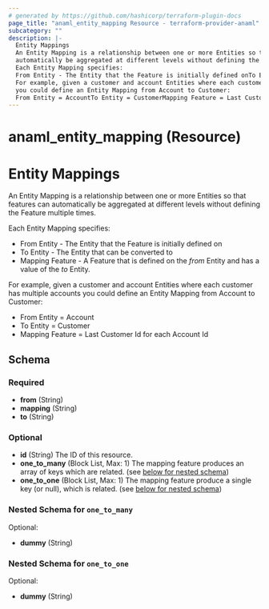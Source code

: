 ```yaml
---
# generated by https://github.com/hashicorp/terraform-plugin-docs
page_title: "anaml_entity_mapping Resource - terraform-provider-anaml"
subcategory: ""
description: |-
  Entity Mappings
  An Entity Mapping is a relationship between one or more Entities so that features can
  automatically be aggregated at different levels without defining the Feature multiple times.
  Each Entity Mapping specifies:
  From Entity - The Entity that the Feature is initially defined onTo Entity - The Entity that can be converted toMapping Feature - A Feature that is defined on the from Entity and has a value of the to Entity.
  For example, given a customer and account Entities where each customer has multiple accounts
  you could define an Entity Mapping from Account to Customer:
  From Entity = AccountTo Entity = CustomerMapping Feature = Last Customer Id for each Account Id
---
```


# anaml_entity_mapping (Resource)

# Entity Mappings

An Entity Mapping is a relationship between one or more Entities so that features can
automatically be aggregated at different levels without defining the Feature multiple times.

Each Entity Mapping specifies:

- From Entity - The Entity that the Feature is initially defined on
- To Entity - The Entity that can be converted to
- Mapping Feature - A Feature that is defined on the *from* Entity and has a value of the *to* Entity.

For example, given a customer and account Entities where each customer has multiple accounts
you could define an Entity Mapping from Account to Customer:

- From Entity = Account
- To Entity = Customer
- Mapping Feature = Last Customer Id for each Account Id



<!-- schema generated by tfplugindocs -->
## Schema

### Required

- **from** (String)
- **mapping** (String)
- **to** (String)

### Optional

- **id** (String) The ID of this resource.
- **one_to_many** (Block List, Max: 1) The mapping feature produces an array of keys which are related. (see [below for nested schema](#nestedblock--one_to_many))
- **one_to_one** (Block List, Max: 1) The mapping feature produce a single key (or null), which is related. (see [below for nested schema](#nestedblock--one_to_one))

<a id="nestedblock--one_to_many"></a>
### Nested Schema for `one_to_many`

Optional:

- **dummy** (String)


<a id="nestedblock--one_to_one"></a>
### Nested Schema for `one_to_one`

Optional:

- **dummy** (String)


